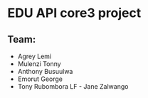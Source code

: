 # EDU API core3 project
## Team:
- Agrey Lemi
- Mulenzi Tonny
- Anthony Busuulwa
- Emorut George
- Tony Rubombora
LF - Jane Zalwango